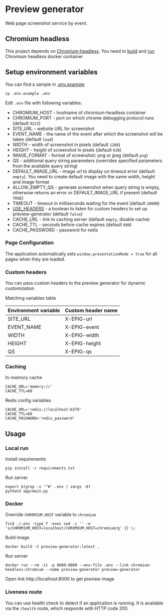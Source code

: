 # Preview generator

Web page screenshot service by event.

## Chromium headless

This project depends on [Chromium-headless](../chromium-headless/README.md).
You need to [build](../chromium-headless/README.md#build-image)
and [run](../chromium-headless/README.md#run-remote-debugging-protocol) Chromium headless docker container

## Setup environment variables

You can find a sample in [.env.example](.env.example)

```shell
cp .env.example .env
```

Edit `.env` file with following variables:

* CHROMIUM_HOST - hostname of chromium-headless container
* CHROMIUM_PORT - port on which chrome debugging protocol runs (default `9222`)
* SITE_URL - website URL for screenshot
* EVENT_NAME - the name of the event after which the screenshot will be taken (default `load`)
* WIDTH - width of screenshot in pixels (default `1200`)
* HEIGHT - height of screenshot in pixels (default `630`)
* IMAGE_FORMAT - format of screenshot: png or jpeg (default `png`)
* QS - additional query string parameters (overrides specified parameters from the available query string)
* DEFAULT_IMAGE_URL - image url to display on timeout error (default `empty`). You need to create default image with the
  same width, height and image format 
* ALLOW_EMPTY_QS - generate screenshot when query string is empty, otherwise returns an error or DEFAULT_IMAGE_URL if
  present (default `TRUE`)
* TIMEOUT - timeout in milliseconds waiting for the event (default `10000`)
* [USE_HEADERS](#custom-headers) - a boolean to listen for custom headers to set up preview-generator (default `false`)
* CACHE_URL - link to caching server (default `empty`, disable cache)
* CACHE_TTL - seconds before cache expires (default `600`)
* CACHE_PASSWORD - password for redis

### Page Configuration

The application automatically sets `window.presentationMode = true` for all pages when they are loaded.

### Custom headers

You can pass custom headers to the preview generator for dynamic customization

Matching variables table

| Environment variable | Custom header name |
|----------------------|--------------------|
| SITE_URL             | X-EPIG-url         |
| EVENT_NAME           | X-EPIG-event       |
| WIDTH                | X-EPIG-width       |
| HEIGHT               | X-EPIG-height      |
| QS                   | X-EPIG-qs          |

### Caching

In-memory cache

```dotenv
CACHE_URL='memory://'
CACHE_TTL=60
```

Redis config variables

```dotenv
CACHE_URL='redis://localhost:6379'
CACHE_TTL=60
CACHE_PASSWORD='redis_password'
```

## Usage

### Local run

Install requirements

```shell
pip install -r requirements.txt
```

Run server

```shell
export $(grep -v '^#' .env | xargs -0) 
python3 app/main.py
```

### Docker

Override `CHROMIUM_HOST` variable to `chromium`

```shell
find ./.env -type f -exec sed -i '' -e 's/CHROMIUM_HOST=localhost/CHROMIUM_HOST=chromium/g' {} \;
```

Build image

```shell
docker build -t preview-generator:latest . 
```

Run server

```shell
docker run --rm -it -p 8000:8000 --env-file .env --link chromium-headless:chromium --name preview-generator preview-generator 
```

Open link http://localhost:8000 to get preview image

### Liveness route

You can use health check to detect if an application is running. It is available via the `/health` route, which responds
with HTTP code 200. 